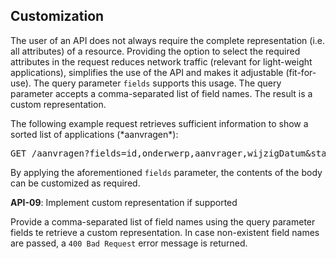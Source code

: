 ## Customization

The user of an API does not always require the complete representation (i.e. all attributes) of a resource. Providing the option to select the required attributes in the request reduces network traffic (relevant for light-weight applications), simplifies the use of the API and makes it adjustable (fit-for-use). The query parameter `fields` supports this usage. The query parameter accepts a comma-separated list of field names. The result is a custom representation.

<div class="example">
  <p>The following example request retrieves sufficient information to show a sorted list of applications (*aanvragen*):</p>
  <pre>GET /aanvragen?fields=id,onderwerp,aanvrager,wijzigDatum&status=open&sorteer=wijzigDatum`</pre>
</div>

By applying the aforementioned `fields` parameter, the contents of the body can be customized as required.

<div class="rule" id="api-09">
  <p class="rulelab"><strong>API-09</strong>: Implement custom representation if supported</p>
  <p>Provide a comma-separated list of field names using the query parameter fields te retrieve a custom representation. In case non-existent field names are passed, a <code>400 Bad Request</code> error message is returned.</p>
</div>
